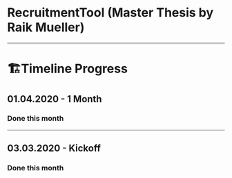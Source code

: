 # RecruitmentTool (Master Thesis by Raik Mueller) 





---

# 🏗Timeline Progress

## 01.04.2020 - 1 Month

### Done this month

---

## 03.03.2020 - Kickoff

### Done this month
